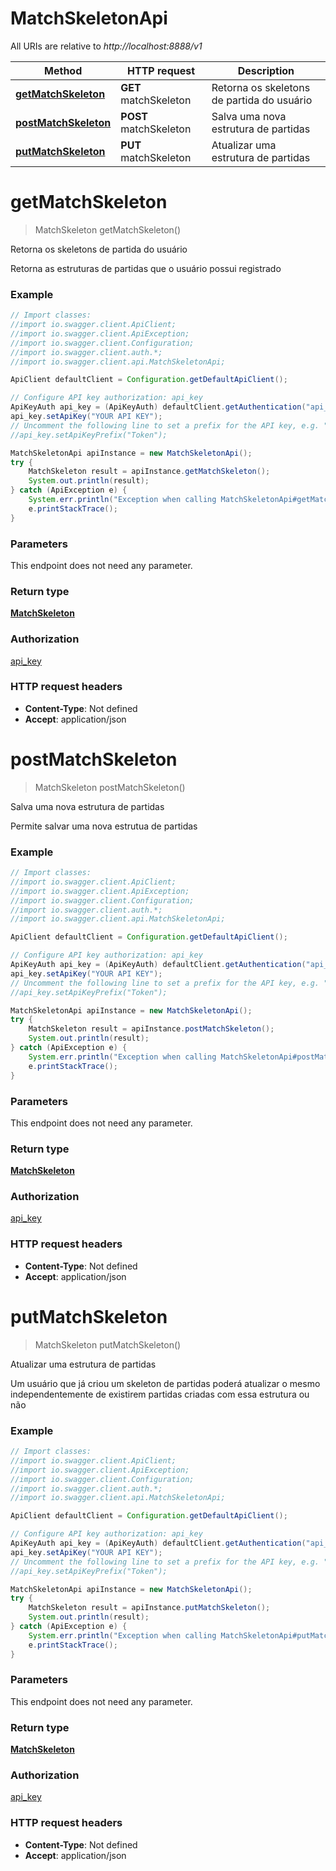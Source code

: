 # MatchSkeletonApi

All URIs are relative to *http://localhost:8888/v1*

Method | HTTP request | Description
------------- | ------------- | -------------
[**getMatchSkeleton**](MatchSkeletonApi.md#getMatchSkeleton) | **GET** matchSkeleton | Retorna os skeletons de partida do usuário
[**postMatchSkeleton**](MatchSkeletonApi.md#postMatchSkeleton) | **POST** matchSkeleton | Salva uma nova estrutura de partidas
[**putMatchSkeleton**](MatchSkeletonApi.md#putMatchSkeleton) | **PUT** matchSkeleton | Atualizar uma estrutura de partidas


<a name="getMatchSkeleton"></a>
# **getMatchSkeleton**
> MatchSkeleton getMatchSkeleton()

Retorna os skeletons de partida do usuário

Retorna as estruturas de partidas que o usuário possui registrado

### Example
```java
// Import classes:
//import io.swagger.client.ApiClient;
//import io.swagger.client.ApiException;
//import io.swagger.client.Configuration;
//import io.swagger.client.auth.*;
//import io.swagger.client.api.MatchSkeletonApi;

ApiClient defaultClient = Configuration.getDefaultApiClient();

// Configure API key authorization: api_key
ApiKeyAuth api_key = (ApiKeyAuth) defaultClient.getAuthentication("api_key");
api_key.setApiKey("YOUR API KEY");
// Uncomment the following line to set a prefix for the API key, e.g. "Token" (defaults to null)
//api_key.setApiKeyPrefix("Token");

MatchSkeletonApi apiInstance = new MatchSkeletonApi();
try {
    MatchSkeleton result = apiInstance.getMatchSkeleton();
    System.out.println(result);
} catch (ApiException e) {
    System.err.println("Exception when calling MatchSkeletonApi#getMatchSkeleton");
    e.printStackTrace();
}
```

### Parameters
This endpoint does not need any parameter.

### Return type

[**MatchSkeleton**](MatchSkeleton.md)

### Authorization

[api_key](../README.md#api_key)

### HTTP request headers

 - **Content-Type**: Not defined
 - **Accept**: application/json

<a name="postMatchSkeleton"></a>
# **postMatchSkeleton**
> MatchSkeleton postMatchSkeleton()

Salva uma nova estrutura de partidas

Permite salvar uma nova estrutua de partidas

### Example
```java
// Import classes:
//import io.swagger.client.ApiClient;
//import io.swagger.client.ApiException;
//import io.swagger.client.Configuration;
//import io.swagger.client.auth.*;
//import io.swagger.client.api.MatchSkeletonApi;

ApiClient defaultClient = Configuration.getDefaultApiClient();

// Configure API key authorization: api_key
ApiKeyAuth api_key = (ApiKeyAuth) defaultClient.getAuthentication("api_key");
api_key.setApiKey("YOUR API KEY");
// Uncomment the following line to set a prefix for the API key, e.g. "Token" (defaults to null)
//api_key.setApiKeyPrefix("Token");

MatchSkeletonApi apiInstance = new MatchSkeletonApi();
try {
    MatchSkeleton result = apiInstance.postMatchSkeleton();
    System.out.println(result);
} catch (ApiException e) {
    System.err.println("Exception when calling MatchSkeletonApi#postMatchSkeleton");
    e.printStackTrace();
}
```

### Parameters
This endpoint does not need any parameter.

### Return type

[**MatchSkeleton**](MatchSkeleton.md)

### Authorization

[api_key](../README.md#api_key)

### HTTP request headers

 - **Content-Type**: Not defined
 - **Accept**: application/json

<a name="putMatchSkeleton"></a>
# **putMatchSkeleton**
> MatchSkeleton putMatchSkeleton()

Atualizar uma estrutura de partidas

Um usuário que já criou um skeleton de partidas poderá atualizar o mesmo independentemente de existirem partidas criadas com essa estrutura ou não

### Example
```java
// Import classes:
//import io.swagger.client.ApiClient;
//import io.swagger.client.ApiException;
//import io.swagger.client.Configuration;
//import io.swagger.client.auth.*;
//import io.swagger.client.api.MatchSkeletonApi;

ApiClient defaultClient = Configuration.getDefaultApiClient();

// Configure API key authorization: api_key
ApiKeyAuth api_key = (ApiKeyAuth) defaultClient.getAuthentication("api_key");
api_key.setApiKey("YOUR API KEY");
// Uncomment the following line to set a prefix for the API key, e.g. "Token" (defaults to null)
//api_key.setApiKeyPrefix("Token");

MatchSkeletonApi apiInstance = new MatchSkeletonApi();
try {
    MatchSkeleton result = apiInstance.putMatchSkeleton();
    System.out.println(result);
} catch (ApiException e) {
    System.err.println("Exception when calling MatchSkeletonApi#putMatchSkeleton");
    e.printStackTrace();
}
```

### Parameters
This endpoint does not need any parameter.

### Return type

[**MatchSkeleton**](MatchSkeleton.md)

### Authorization

[api_key](../README.md#api_key)

### HTTP request headers

 - **Content-Type**: Not defined
 - **Accept**: application/json

